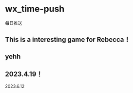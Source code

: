 # wx_time-push
每日推送

## This is a interesting game for Rebecca！
yehh
-----
2023.4.19！
----------
2023.6.12 
